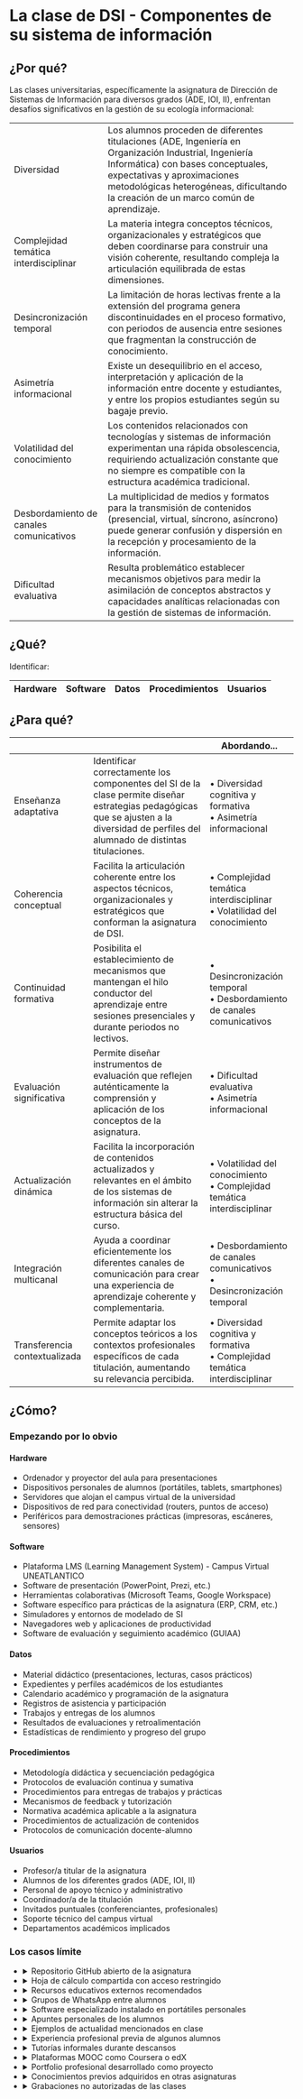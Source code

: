 # La clase de DSI - Componentes de su sistema de información

## ¿Por qué?

Las clases universitarias, específicamente la asignatura de Dirección de Sistemas de Información para diversos grados (ADE, IOI, II), enfrentan desafíos significativos en la gestión de su ecología informacional:

|||
|-|-|
|Diversidad|Los alumnos proceden de diferentes titulaciones (ADE, Ingeniería en Organización Industrial, Ingeniería Informática) con bases conceptuales, expectativas y aproximaciones metodológicas heterogéneas, dificultando la creación de un marco común de aprendizaje.|
|Complejidad temática interdisciplinar|La materia integra conceptos técnicos, organizacionales y estratégicos que deben coordinarse para construir una visión coherente, resultando compleja la articulación equilibrada de estas dimensiones.|
|Desincronización temporal|La limitación de horas lectivas frente a la extensión del programa genera discontinuidades en el proceso formativo, con periodos de ausencia entre sesiones que fragmentan la construcción de conocimiento.|
|Asimetría informacional|Existe un desequilibrio en el acceso, interpretación y aplicación de la información entre docente y estudiantes, y entre los propios estudiantes según su bagaje previo.|
|Volatilidad del conocimiento|Los contenidos relacionados con tecnologías y sistemas de información experimentan una rápida obsolescencia, requiriendo actualización constante que no siempre es compatible con la estructura académica tradicional.|
|Desbordamiento de canales comunicativos|La multiplicidad de medios y formatos para la transmisión de contenidos (presencial, virtual, síncrono, asíncrono) puede generar confusión y dispersión en la recepción y procesamiento de la información.|
|Dificultad evaluativa|Resulta problemático establecer mecanismos objetivos para medir la asimilación de conceptos abstractos y capacidades analíticas relacionadas con la gestión de sistemas de información.|

## ¿Qué?

Identificar:

<div align=center>

|Hardware|Software|Datos|Procedimientos|Usuarios|
|-|-|-|-|-|

</div>

## ¿Para qué?

|||Abordando...|
|-|-|-|
|Enseñanza adaptativa | Identificar correctamente los componentes del SI de la clase permite diseñar estrategias pedagógicas que se ajusten a la diversidad de perfiles del alumnado de distintas titulaciones. | • Diversidad cognitiva y formativa<br>• Asimetría informacional |
|Coherencia conceptual | Facilita la articulación coherente entre los aspectos técnicos, organizacionales y estratégicos que conforman la asignatura de DSI. | • Complejidad temática interdisciplinar<br>• Volatilidad del conocimiento |
|Continuidad formativa | Posibilita el establecimiento de mecanismos que mantengan el hilo conductor del aprendizaje entre sesiones presenciales y durante periodos no lectivos. | • Desincronización temporal<br>• Desbordamiento de canales comunicativos |
|Evaluación significativa | Permite diseñar instrumentos de evaluación que reflejen auténticamente la comprensión y aplicación de los conceptos de la asignatura. | • Dificultad evaluativa<br>• Asimetría informacional |
|Actualización dinámica | Facilita la incorporación de contenidos actualizados y relevantes en el ámbito de los sistemas de información sin alterar la estructura básica del curso. | • Volatilidad del conocimiento<br>• Complejidad temática interdisciplinar |
|Integración multicanal | Ayuda a coordinar eficientemente los diferentes canales de comunicación para crear una experiencia de aprendizaje coherente y complementaria. | • Desbordamiento de canales comunicativos<br>• Desincronización temporal |
|Transferencia contextualizada | Permite adaptar los conceptos teóricos a los contextos profesionales específicos de cada titulación, aumentando su relevancia percibida. | • Diversidad cognitiva y formativa<br>• Complejidad temática interdisciplinar |

## ¿Cómo?

### Empezando por lo obvio

#### Hardware

- Ordenador y proyector del aula para presentaciones
- Dispositivos personales de alumnos (portátiles, tablets, smartphones)
- Servidores que alojan el campus virtual de la universidad
- Dispositivos de red para conectividad (routers, puntos de acceso)
- Periféricos para demostraciones prácticas (impresoras, escáneres, sensores)

#### Software

- Plataforma LMS (Learning Management System) - Campus Virtual UNEATLANTICO
- Software de presentación (PowerPoint, Prezi, etc.)
- Herramientas colaborativas (Microsoft Teams, Google Workspace)
- Software específico para prácticas de la asignatura (ERP, CRM, etc.)
- Simuladores y entornos de modelado de SI
- Navegadores web y aplicaciones de productividad
- Software de evaluación y seguimiento académico (GUIAA)

#### Datos

- Material didáctico (presentaciones, lecturas, casos prácticos)
- Expedientes y perfiles académicos de los estudiantes
- Calendario académico y programación de la asignatura
- Registros de asistencia y participación
- Trabajos y entregas de los alumnos
- Resultados de evaluaciones y retroalimentación
- Estadísticas de rendimiento y progreso del grupo

#### Procedimientos

- Metodología didáctica y secuenciación pedagógica
- Protocolos de evaluación continua y sumativa
- Procedimientos para entregas de trabajos y prácticas
- Mecanismos de feedback y tutorización
- Normativa académica aplicable a la asignatura
- Procedimientos de actualización de contenidos
- Protocolos de comunicación docente-alumno

#### Usuarios

- Profesor/a titular de la asignatura
- Alumnos de los diferentes grados (ADE, IOI, II)
- Personal de apoyo técnico y administrativo
- Coordinador/a de la titulación
- Invitados puntuales (conferenciantes, profesionales)
- Soporte técnico del campus virtual
- Departamentos académicos implicados

### Los casos límite

<ul>
<li><details><summary>Repositorio GitHub abierto de la asignatura</summary>
Plataforma externa que funciona como elemento concentrador de la información del curso

- ***¿Pertenece?*** Sí
- ***Justificación*** Aunque se aloja en una plataforma externa (GitHub), este repositorio ha sido establecido oficialmente como el centro neurálgico informativo de la asignatura. Su carácter abierto lo diferencia de otras herramientas educativas tradicionales, pero su integración formal en la metodología docente y su uso sistemático para distribuir y gestionar los contenidos lo convierte en un componente central del SI de la clase.
</details>
</li>
<li><details><summary>Hoja de cálculo compartida con acceso restringido</summary>
Documento colaborativo donde los alumnos han firmado consentimiento RGPD

- ***¿Pertenece?*** Sí
- ***Justificación*** Este elemento está completamente integrado en el sistema oficial de la asignatura con salvaguardas legales (consentimiento RGPD) que formalizan su uso. Su visibilidad controlada (solo accesible para alumnos y profesor) y su función dentro del proceso educativo lo convierten en una pieza reconocida del ecosistema informacional de la clase, aunque técnicamente resida en una plataforma externa.
</details>
</li>
<li><details><summary>Recursos educativos externos recomendados</summary>
Libros, artículos o recursos web no producidos por la universidad pero recomendados oficialmente

- ***¿Pertenece?*** Parcialmente
- ***Justificación*** Aunque su creación y mantenimiento son externos, estos recursos se incorporan formalmente al proceso educativo mediante su inclusión en la bibliografía oficial o recomendaciones del docente. Forman parte del corpus informativo de la asignatura mientras se delimite claramente su uso y propósito didáctico.
</details>
</li>
<li><details><summary>Grupos de WhatsApp entre alumnos</summary>
Canales de comunicación informales creados y gestionados por los estudiantes

- ***¿Pertenece?*** No
- ***Justificación*** Estos canales surgen espontáneamente sin supervisión docente ni institucional, funcionando como sistemas paralelos que no están integrados en los procesos oficiales de la asignatura. Aunque comparten información relacionada con la clase, operan fuera del ámbito académico formal.
</details>
</li>
<li><details><summary>Software especializado instalado en portátiles personales</summary>
Programas requeridos para prácticas instalados en equipos de los alumnos

- ***¿Pertenece?*** Sí
- ***Justificación*** Cuando se requiere oficialmente para el desarrollo de actividades académicas evaluables, este software forma parte del entorno instrumental de la asignatura independientemente de dónde esté instalado. Su función está directamente vinculada a los objetivos formativos y procedimientos evaluativos establecidos.
</details>
</li>
<li><details><summary>Apuntes personales de los alumnos</summary>
Notas tomadas por estudiantes durante las sesiones o del estudio personal

- ***¿Pertenece?*** Parcialmente
- ***Justificación*** Representan transformaciones personalizadas del conocimiento transmitido en la asignatura. Son interpretaciones individuales del sistema informativo formal de la clase, por lo que mantienen una relación derivativa pero autónoma respecto al sistema oficial.
</details>
</li>
<li><details><summary>Ejemplos de actualidad mencionados en clase</summary>
Casos de empresas o situaciones recientes utilizados para ilustrar conceptos

- ***¿Pertenece?*** Sí
- ***Justificación*** Aunque proceden de fuentes externas, estos ejemplos se integran en el discurso pedagógico como instrumentos didácticos seleccionados por el docente. Forman parte de la estrategia comunicativa y del proceso de contextualización de los contenidos teóricos.
</details>
</li>
<li><details><summary>Experiencia profesional previa de algunos alumnos</summary>
Conocimientos adquiridos laboralmente por estudiantes que trabajan en áreas relacionadas

- ***¿Pertenece?*** Parcialmente
- ***Justificación*** Cuando se comparte formalmente en el aula mediante intervenciones, trabajos o exposiciones, esta experiencia enriquece el ecosistema informativo de la clase. Sin embargo, sólo los elementos explícitamente compartidos y reconocidos en el espacio académico se incorporan al sistema.
</details>
</li>
<li><details><summary>Tutorías informales durante descansos</summary>
Consultas y aclaraciones realizadas al profesor fuera del horario establecido

- ***¿Pertenece?*** Sí
- ***Justificación*** Aunque ocurren en espacios y momentos no programados, estas interacciones mantienen la relación formativa docente-alumno y abordan contenidos de la asignatura. Son extensiones flexibles del proceso educativo formal que complementan los canales oficiales.
</details>
</li>
<li><details><summary>Plataformas MOOC como Coursera o edX</summary>
Cursos online externos sugeridos como complemento opcional

- ***¿Pertenece?*** No
- ***Justificación*** Al ser recursos complementarios opcionales que no forman parte de la evaluación ni del programa oficial, estas plataformas funcionan como sistemas formativos paralelos. Son herramientas de autoformación que el alumno puede utilizar pero que no se integran formalmente en el SI de la asignatura.
</details>
</li>
<li><details><summary>Portfolio profesional desarrollado como proyecto</summary>
Trabajo evaluable que el alumno podrá utilizar posteriormente en su carrera

- ***¿Pertenece?*** Sí
- ***Justificación*** Aunque tenga utilidad posterior, durante el desarrollo de la asignatura este portfolio es un instrumento de aprendizaje y evaluación integrado en los procedimientos académicos formales. Su creación responde a objetivos didácticos específicos dentro del sistema educativo.
</details>
</li>
<li><details><summary>Conocimientos previos adquiridos en otras asignaturas</summary>
Conceptos de materias anteriores necesarios para comprender DSI

- ***¿Pertenece?*** Parcialmente
- ***Justificación*** Estos conocimientos forman parte del background cognitivo que permite la construcción de nuevos aprendizajes en la asignatura actual. Son componentes informativos que se activan y recontextualizan dentro del marco conceptual de DSI, funcionando como subsistemas informativos preexistentes.
</details>
</li>
<li><details><summary>Grabaciones no autorizadas de las clases</summary>
Audio o video capturado por alumnos sin consentimiento explícito

- ***¿Pertenece?*** No
- ***Justificación*** Al no contar con autorización ni reconocimiento formal, estas grabaciones constituyen reproducciones no reguladas del contenido educativo. No forman parte del sistema de información académico oficial y pueden incluso contravenir normas de propiedad intelectual y privacidad.
</details>
</li>
</ul>

